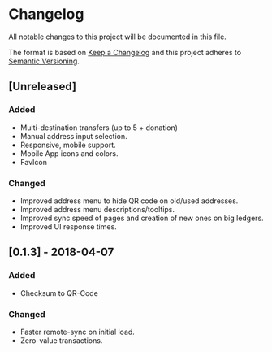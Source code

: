 # Changelog
All notable changes to this project will be documented in this file.

The format is based on [Keep a Changelog](http://keepachangelog.com/en/1.0.0/)
and this project adheres to [Semantic Versioning](http://semver.org/spec/v2.0.0.html).

## [Unreleased]

### Added
- Multi-destination transfers (up to 5 + donation)
- Manual address input selection.
- Responsive, mobile support.
- Mobile App icons and colors.
- FavIcon

### Changed
- Improved address menu to hide QR code on old/used addresses.
- Improved address menu descriptions/tooltips.
- Improved sync speed of pages and creation of new ones on big ledgers.
- Improved UI response times.

## [0.1.3] - 2018-04-07

### Added
- Checksum to QR-Code

### Changed
- Faster remote-sync on initial load.
- Zero-value transactions.